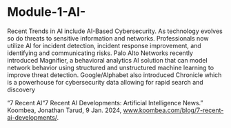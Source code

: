 # Module-1-AI-
Recent Trends in AI include AI-Based Cybersecurity. As technology evolves so do threats to sensitive information and networks. Professionals now utilize AI for incident detection, incident response improvement, and identifying and communicating risks. 
Palo Alto Networks recently introduced Magnifier, a behavioral analytics AI solution that can model network behavior using structured and unstructured machine learning to improve threat detection.
Google/Alphabet also introduced Chronicle which is a powerhouse for cybersecurity data allowing for rapid search and discovery


“7 Recent AI“7 Recent AI Developments: Artificial Intelligence News.” Koombea, Jonathan Tarud, 9 Jan. 2024, www.koombea.com/blog/7-recent-ai-developments/.  
